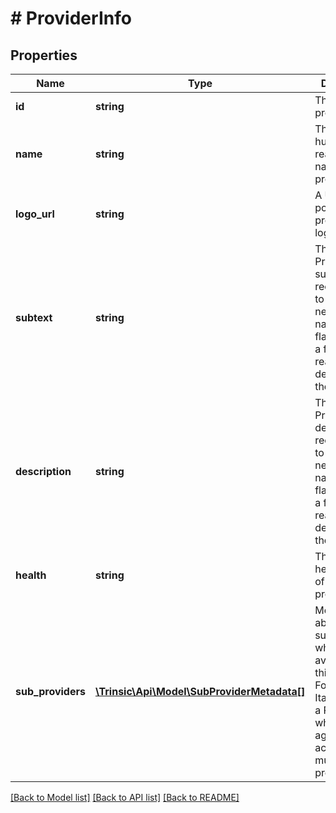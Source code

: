 # # ProviderInfo

## Properties

Name | Type | Description | Notes
------------ | ------------- | ------------- | -------------
**id** | **string** | The ID of the provider |
**name** | **string** | The friendly, human-readable name of the provider |
**logo_url** | **string** | A URL pointing to the provider&#39;s logo |
**subtext** | **string** | The Provider&#39;s subtext recommended to be shown next to the name.              This is flavor text, not a full, human-readable description of the provider. |
**description** | **string** | The Provider&#39;s description recommended to be shown next to the name.              This is flavor text, not a full, human-readable description of the provider. |
**health** | **string** | The current health status of the provider |
**sub_providers** | [**\Trinsic\Api\Model\SubProviderMetadata[]**](SubProviderMetadata.md) | Metadata about the sub-providers which are available for this Provider.              For example, Italy&#39;s SPID is a Provider which aggregates access to multiple sub-providers. | [optional]

[[Back to Model list]](../../README.md#models) [[Back to API list]](../../README.md#endpoints) [[Back to README]](../../README.md)
